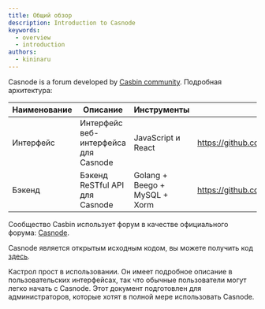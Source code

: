 ```yaml
---
title: Общий обзор
description: Introduction to Casnode
keywords:
  - overview
  - introduction
authors:
  - kininaru
---
```


Casnode is a forum developed by [Casbin community](https://casbin.org/). Подробная архитектура:

| Наименование | Описание                             | Инструменты                   | Исходный код                                      |
| ------------ | ------------------------------------ | ----------------------------- | ------------------------------------------------- |
| Интерфейс    | Интерфейс веб-интерфейса для Casnode | JavaScript и React            | https://github.com/casbin/casnode/tree/master/web |
| Бэкенд       | Бэкенд ReSTful API для Casnode       | Golang + Beego + MySQL + Xorm | https://github.com/casbin/casnode/                |

 Сообщество Casbin использует форум в качестве официального форума: [Casnode](https://forum.casbin.com/).

Casnode является открытым исходным кодом, вы можете получить код [здесь](https://github.com/casbin/casnode).

Кастрол прост в использовании. Он имеет подробное описание в пользовательских интерфейсах, так что обычные пользователи могут легко начать с Casnode. Этот документ подготовлен для администраторов, которые хотят в полной мере использовать Casnode.